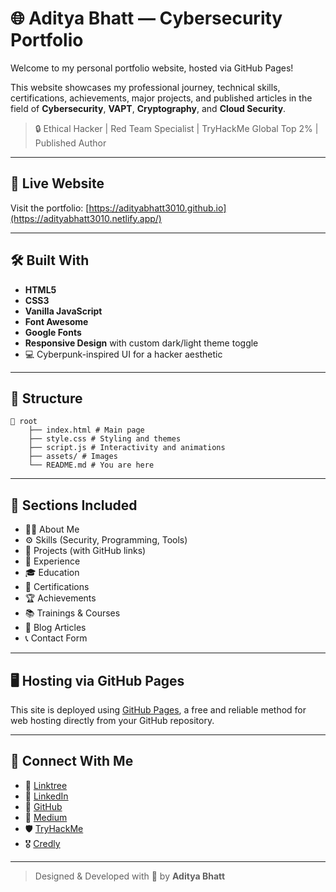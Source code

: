 # 🌐 Aditya Bhatt — Cybersecurity Portfolio

Welcome to my personal portfolio website, hosted via GitHub Pages!

This website showcases my professional journey, technical skills, certifications, achievements, major projects, and published articles in the field of **Cybersecurity**, **VAPT**, **Cryptography**, and **Cloud Security**.

> 🔒 Ethical Hacker | Red Team Specialist | TryHackMe Global Top 2% | Published Author

---

## 🚀 Live Website

Visit the portfolio: [https://adityabhatt3010.github.io](https://adityabhatt3010.netlify.app/)

---

## 🛠️ Built With

- **HTML5**
- **CSS3**
- **Vanilla JavaScript**
- **Font Awesome**
- **Google Fonts**
- **Responsive Design** with custom dark/light theme toggle
- 💻 Cyberpunk-inspired UI for a hacker aesthetic

---

## 📂 Structure

```
📁 root
    ├── index.html # Main page
    ├── style.css # Styling and themes
    ├── script.js # Interactivity and animations
    ├── assets/ # Images
    └── README.md # You are here
```

---

## 🧠 Sections Included

- 👨‍💻 About Me
- ⚙️ Skills (Security, Programming, Tools)
- 📁 Projects (with GitHub links)
- 🏢 Experience
- 🎓 Education
- 📜 Certifications
- 🏆 Achievements
- 📚 Trainings & Courses
- 📝 Blog Articles
- 📞 Contact Form

---

## 🖥️ Hosting via GitHub Pages

This site is deployed using [GitHub Pages](https://pages.github.com/), a free and reliable method for web hosting directly from your GitHub repository.

---

## 📧 Connect With Me

- 🔗 [Linktree](https://linktr.ee/AdityaBhatt3010)
- 💼 [LinkedIn](https://www.linkedin.com/in/aditya-bhatt-b61868250/)
- 🐙 [GitHub](https://github.com/adityabhatt3010)
- 📝 [Medium](https://medium.com/@info.adityabhatt3010)
- 🛡️ [TryHackMe](https://tryhackme.com/p/info.adityabhatt)
- 🎖️ [Credly](https://www.credly.com/users/aditya-bhatt3010)

---

> Designed & Developed with 💙 by **Aditya Bhatt**
